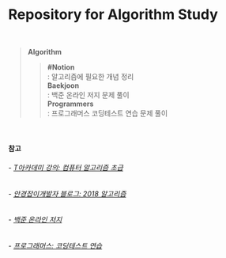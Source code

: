 Repository for Algorithm Study
==============================
<br>

> **Algorithm**
>> **#Notion**  
>>   : 알고리즘에 필요한 개념 정리  
>> **Baekjoon**  
>>   : 백준 온라인 저지 문제 풀이  
>> **Programmers**  
>>   : 프로그래머스 코딩테스트 연습 문제 풀이  
<br>

#### 참고  
###### - [T아카데미 강의: 컴퓨터 알고리즘 초급](https://tacademy.skplanet.com/live/player/onlineLectureDetail.action?seq=83)  
###### - [안경잡이개발자 블로그: 2018 알고리즘](https://blog.naver.com/PostList.nhn?blogId=ndb796&from=postList&categoryNo=128)  
###### - [백준 온라인 저지](https://www.acmicpc.net)  
###### - [프로그래머스: 코딩테스트 연습](https://programmers.co.kr/learn/challenges)  

